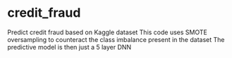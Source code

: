 # credit_fraud
Predict credit fraud based on Kaggle dataset
This code uses SMOTE oversampling to counteract the class imbalance present in the dataset
The predictive model is then just a 5 layer DNN
